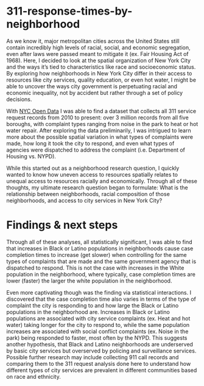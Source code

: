 # 311-response-times-by-neighborhood
As we know it, major metropolitan cities across the United States still contain incredibly high levels of racial, social, and economic segregation, even after laws were passed meant to mitigate it (ex. Fair Housing Act of 1968). Here, I decided to look at the spatial organization of New York City and the ways it’s tied to characteristics like race and socioeconomic status. By exploring how neighborhoods in New York City differ in their access to resources like city services, quality education, or even hot water, I might be able to uncover the ways city government is perpetuating racial and economic inequality, not by accident but rather through a set of policy decisions.

With [NYC Open Data](https://opendata.cityofnewyork.us/) I was able to find a dataset that collects all 311 service request records from 2010 to present: over 3 million records from all five boroughs, with complaint types ranging from noise in the park to heat or hot water repair. After exploring the data preliminarily, I was intrigued to learn more about the possible spatial variation in what types of complaints were made, how long it took the city to respond, and even what types of agencies were dispatched to address the complaint (i.e. Department of Housing vs. NYPD).

While this started out as a neighborhood research question, I quickly wanted to know how uneven access to resources spatially relates to unequal access to resources racially and economically. Through all of these thoughts, my ultimate research question began to formulate: What is the relationship between neighborhoods, racial composition of those neighborhoods, and access to city services in New York City?

# Findings & next steps
Through all of these analyses, all statistically significant, I was able to find that increases in Black or Latino populations in neighborhoods cause case completion times to increase (get slower) when controlling for the same types of complaints that are made and the same government agency that is dispatched to respond. This is not the case with increases in the White population in the neighborhood, where typically, case completion times are lower (faster) the larger the white population in the neighborhood. 

Even more captivating though was the finding via statistical interactions. I discovered that the case completion time also varies in terms of the type of complaint the city is responding to and how large the Black or Latino populations in the neighborhood are. Increases in Black or Latino populations are associated with city service complaints (ex. Heat and hot water) taking longer for the city to respond to, while the same population increases are associated with social conflict complaints (ex. Noise in the park) being responded to faster, most often by the NYPD. This suggests another hypothesis, that Black and Latino neighborhoods are underserved by basic city services but overserved by policing and surveillance services. Possible further research may include collecting 911 call records and comparing them to the 311 request analysis done here to understand how different types of city services are prevalent in different communities based on race and ethnicity.

